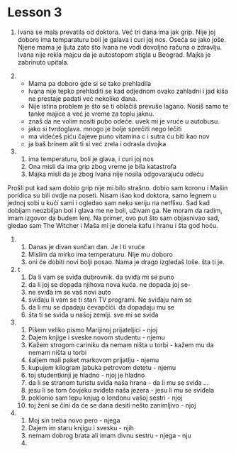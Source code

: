 # Lesson 3

1. Ivana se mala prevatila od doktora. Već tri dana ima jak grip. Nije joj doboro ima temparaturu boli je galava i curi joj nos. Oseća se jako joše. Njene mama je ljuta zato što Ivana ne vodi dovoljno računa o zdravlju. Ivana nije rekla majcu da je autostopom stigla u Beograd. Majka je zabrinuto upitala.

1. 
    - Mama pa doboro gde si se tako prehladila
    - Ivana nije tepko prehladiti se kad odjednom ovako zahladni i jad kiša ne prestaje padati već nekoliko dana.
    - Nije istina problem je što se ti oblačiš prevuše lagano. Nosiš samo te tanke majice a već je vreme za toplu jaknu.
    - znaš da ne volim nositi pubo odeće. uvek mi je vruće u autobusu. 
    - jako si tvrdoglava. mnogo je bolje sprečiti nego lečiti
    - ma videćeš piću čajeve puno vitamina c i sutra ću biti kao nov
    - ja baš brinem alit ti si već zrela i odrasla dvojka
1. 
    1. ima temperaturu, boli je glava, i curi joj nos
    1. Ona misli da ima grip zbog vreme je bila katastrofa
    1. Majka misli da je zbog Ivana nije nosila odgovarajuću odeću

Prošli put kad sam dobio grip nije mi bilo strašno. dobio sam koronu i Mašin poridica su bili ovdje na poseti. Nisam išao kod doktora, samo legnem u jednoj sobi u kući sami i ogledao sam neku seriju na netflixu. Sad kad dobijam neozbiljan bol i glava me ne boli, uživam ga. Ne moram da radim, imam izgovor da budem lenj. Na primer, ovo put što sam objasnivao sad, gledao sam The Witcher i Maša mi je donela kafu i hranu i šta god hoću.

1.
    1. Danas je divan sunčan dan. Je l ti vruće
    1. Mislim da mirko ima temperaturu. Nije mu doboro
    1. oni će dobiti novi bolji posao. Nama je drago
    izgledaš loše. šta ti je.
1. t
    1. Da li vam se sviđa dubrovnik. da sviđa mi se puno
    1. da li joj se dopada njihova nova kuća. ne dopada joj se-
    1. ne sviđa im se vaš novi auto
    1. sviđaju li vam se ti stari TV programi. Ne sviđaju nam se
    1. da li mu se dpadaju ćevapčići. da dopadaju mu se
    1. šta ti se sviđa u našoj zemlji. sve mi se sviđa
1.
    1. Pišem veliko pismo Marijinoj prijateljici - njoj
    1. Dajem knjige i sveske novom studentu - njemu
    1. Kažem strogom cariniku da nemam  ništa u torbi - kažem mu da nemam ništa u torbi
    1. šaljem mali paket markovom prijatlju - njemu
    1. kupujem kilogram jabuka petrovom detetu - njemu
    1. toj studentkinji je hladno - njoj je hladno
    1. da li se stranom turistu sviđa naša hrana - da li mu se sviđa ...
    1. jesu li se tom čovjeku sviđela naša jezera - jesu li mu se sviđela
    1. poklonio sam lepu knjug o londonu vašoj sestri - njoj
    1. toj ženi se čini da će se dana desiti nešto zanimljivo - njoj
1. 
    1. Moj sin treba novo pero - njega
    1. Dajem im staru knjigu i svesku - njih
    1. nemam dobrog brata ali imam divnu sestru - njega - nju
    1.

